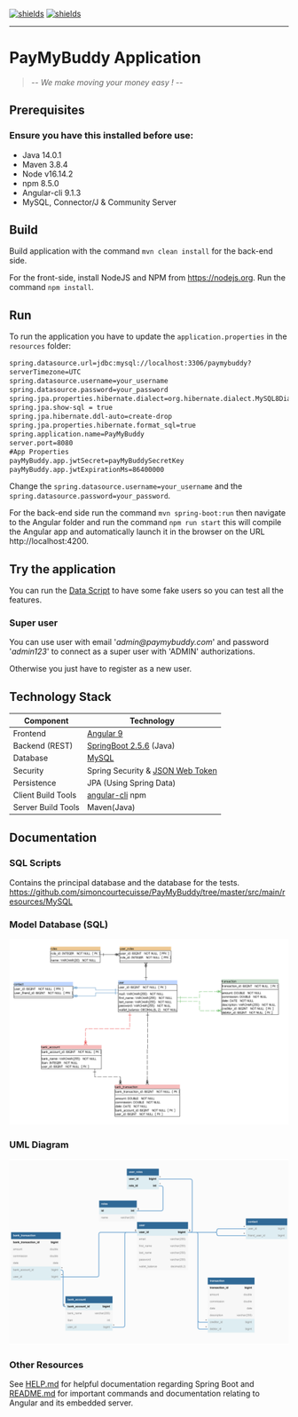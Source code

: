 [![shields](https://img.shields.io/badge/made%20with-java-orange)](https://shields.io/)
[![shields](https://img.shields.io/badge/powered%20by-spring-green)](https://shields.io/)
____________________

# PayMyBuddy Application
> -- _We make moving your money easy !_ --


## Prerequisites

### Ensure you have this installed before use:

- Java 14.0.1
- Maven 3.8.4
- Node v16.14.2
- npm 8.5.0
- Angular-cli 9.1.3
- MySQL, Connector/J & Community Server

## Build
Build application with the command `mvn clean install` for the back-end side.

For the front-side, install NodeJS and NPM from https://nodejs.org.
Run the command `npm install`.

## Run
To run the application you have to update the `application.properties` in the `resources` folder:
```properties
spring.datasource.url=jdbc:mysql://localhost:3306/paymybuddy?serverTimezone=UTC
spring.datasource.username=your_username
spring.datasource.password=your_password
spring.jpa.properties.hibernate.dialect=org.hibernate.dialect.MySQL8Dialect
spring.jpa.show-sql = true
spring.jpa.hibernate.ddl-auto=create-drop
spring.jpa.properties.hibernate.format_sql=true
spring.application.name=PayMyBuddy
server.port=8080
#App Properties
payMyBuddy.app.jwtSecret=payMyBuddySecretKey
payMyBuddy.app.jwtExpirationMs=86400000
```
Change the `spring.datasource.username=your_username` and the `spring.datasource.password=your_password`.

For the back-end side run the command `mvn spring-boot:run` then navigate to the Angular folder and run the command `npm run start` this will compile the Angular app and automatically launch it in the browser on the URL http://localhost:4200.


## Try the application

You can run the [Data Script](src/main/resources/MySQL/DataTest.sql) to have some fake users so you can test all the features.

### Super user
You can use user with email '_admin@paymybuddy.com_' and password
'_admin123_' to connect as a super user with 'ADMIN' authorizations.

Otherwise you just have to register as a new user.

## Technology Stack
Component         | Technology
---               | ---
Frontend          | [Angular 9](https://github.com/angular/angular)
Backend (REST)    | [SpringBoot 2.5.6](https://projects.spring.io/spring-boot) (Java)
Database          | [MySQL](https://www.mysql.com/)
Security          | Spring Security & [JSON Web Token](https://jwt.io/)
Persistence       | JPA (Using Spring Data)
Client Build Tools| [angular-cli](https://github.com/angular/angular-cli) npm
Server Build Tools| Maven(Java)

## Documentation

### SQL Scripts
Contains the principal database and the database for the tests.
https://github.com/simoncourtecuisse/PayMyBuddy/tree/master/src/main/resources/MySQL

### Model Database (SQL)

![DatabaseModel_PMB](src/main/resources/Docs/DatabaseModel_PMB.png)

### UML Diagram

![UML_PMB](src/main/resources/Docs/UML_PMB.png)

### Other Resources
See [HELP.md](https://github.com/simoncourtecuisse/PayMyBuddy/blob/main/PayMyBuddy/HELP.md) for helpful documentation regarding Spring Boot and [README.md](/README.md) for important commands and documentation relating to Angular and its embedded server.